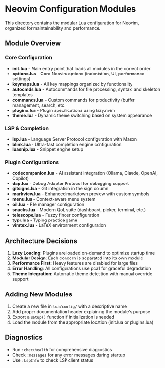 # Neovim Configuration Modules

This directory contains the modular Lua configuration for Neovim, organized for maintainability and performance.

## Module Overview

### Core Configuration
- **init.lua** - Main entry point that loads all modules in the correct order
- **options.lua** - Core Neovim options (indentation, UI, performance settings)
- **keymaps.lua** - All key mappings organized by functionality
- **autocmds.lua** - Autocommands for file processing, syntax, and skeleton templates
- **commands.lua** - Custom commands for productivity (buffer management, search, etc.)
- **plugins.lua** - Plugin specifications using lazy.nvim
- **theme.lua** - Dynamic theme switching based on system appearance

### LSP & Completion
- **lsp.lua** - Language Server Protocol configuration with Mason
- **blink.lua** - Ultra-fast completion engine configuration
- **luasnip.lua** - Snippet engine setup

### Plugin Configurations
- **codecompanion.lua** - AI assistant integration (Ollama, Claude, OpenAI, Copilot)
- **dap.lua** - Debug Adapter Protocol for debugging support
- **gitsigns.lua** - Git integration in the sign column
- **markview.lua** - Enhanced markdown preview with custom symbols
- **menu.lua** - Context-aware menu system
- **oil.lua** - File manager configuration
- **snacks.lua** - Modern QoL suite (dashboard, picker, terminal, etc.)
- **telescope.lua** - Fuzzy finder configuration
- **typr.lua** - Typing practice game
- **vimtex.lua** - LaTeX environment configuration

## Architecture Decisions

1. **Lazy Loading**: Plugins are loaded on-demand to optimize startup time
2. **Modular Design**: Each concern is separated into its own module
3. **Performance First**: Heavy features are disabled for large files
4. **Error Handling**: All configurations use pcall for graceful degradation
5. **Theme Integration**: Automatic theme detection with manual override support

## Adding New Modules

1. Create a new file in `lua/config/` with a descriptive name
2. Add proper documentation header explaining the module's purpose
3. Export a `setup()` function if initialization is needed
4. Load the module from the appropriate location (init.lua or plugins.lua)

## Diagnostics

- Run `:checkhealth` for comprehensive diagnostics
- Check `:messages` for any error messages during startup
- Use `:LspInfo` to check LSP client status